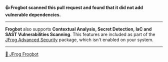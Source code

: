**👍 Frogbot scanned this pull request and found that it did not add vulnerable dependencies.**

---
**Frogbot** also supports **Contextual Analysis, Secret Detection, IaC and SAST Vulnerabilities Scanning**. This features are included as part of the [JFrog Advanced Security](https://jfrog.com/xray/) package, which isn't enabled on your system.

---
[🐸 JFrog Frogbot](https://github.com/jfrog/frogbot#readme)